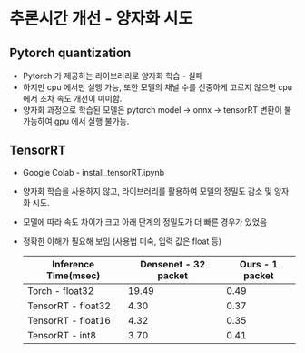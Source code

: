 # 추론시간 개선 - 양자화 시도

## Pytorch quantization
- Pytorch 가 제공하는 라이브러리로 양자화 학습 - 실패
- 하지만 cpu 에서만 실행 가능, 또한 모델의 채널 수를 신중하게 고르지 않으면 cpu 에서 조차 속도 개선이 미미함. 
- 양자화 과정으로 학습된 모델은 pytorch model -> onnx -> tensorRT 변환이 불가능하여 gpu 에서 실행 불가능.

## TensorRT
- Google Colab - install_tensorRT.ipynb

- 양자화 학습을 사용하지 않고, 라이브러리를 활용하여 모델의 정밀도 감소 및 양자화 시도. 

- 모델에 따라 속도 차이가 크고 아래 단계의 정밀도가 더 빠른 경우가 있었음

- 정확한 이해가 필요해 보임 (사용법 미숙, 입력 값은 float 등)

  | Inference Time(msec) | Densenet - 32 packet | Ours - 1 packet |
  | -------------------- | -------------------- | --------------- |
  | Torch - float32      | 19.49                | 0.49            |
  | TensorRT - float32   | 4.30                 | 0.37            |
  | TensorRT - float16   | 4.32                 | 0.35            |
  | TensorRT - int8      | 3.70                 | 0.41            |

  